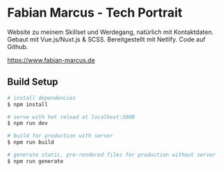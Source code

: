 # Fabian Marcus - Tech Portrait

Website zu meinem Skillset und Werdegang, natürlich mit Kontaktdaten. Gebaut mit Vue.js/Nuxt.js & SCSS. Bereitgestellt mit Netlify. Code auf Github.

https://www.fabian-marcus.de

## Build Setup

``` bash
# install dependencies
$ npm install

# serve with hot reload at localhost:3000
$ npm run dev

# build for production with server
$ npm run build

# generate static, pre-rendered files for production without server
$ npm run generate
```
